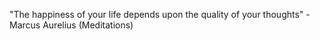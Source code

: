 ---
---
"The happiness of your life depends upon the quality of your thoughts" - Marcus Aurelius (Meditations)
